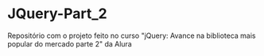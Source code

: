 # JQuery-Part_2
Repositório com o projeto feito no curso "jQuery: Avance na biblioteca mais popular do mercado parte 2" da Alura

